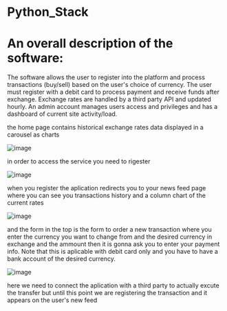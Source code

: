 # Python_Stack



# An overall description of the software:

The software allows the user to register into the platform and process transactions (buy/sell) based on the user's choice of currency. The user must register with a debit card to process payment and receive funds after exchange. Exchange rates are handled by a third party API and updated hourly. An admin account manages users access and privileges and has a dashboard of current site activity/load.

the home page contains historical exchange rates data displayed in a carousel as charts 

![image](https://user-images.githubusercontent.com/66148148/110348933-d8e0c600-803a-11eb-87b4-901b90eeb754.png)

in order to access the service you need to rigester 

![image](https://user-images.githubusercontent.com/66148148/110351264-4f7ec300-803d-11eb-803c-5d955c5700af.png)

when you register the aplication redirects you to your news feed page where you can see you transactions history and a column chart of the current rates 

![image](https://user-images.githubusercontent.com/66148148/110351442-80f78e80-803d-11eb-9034-b16fc7858adc.png)

and the form in the top is the form to order a new transaction where you enter the currency you want to change from and the desired currency in exchange and the ammount then it is gonna ask you to enter your payment info.
Note that this is aplicable with debit card only and you have to have a bank account of the desired currency.

![image](https://user-images.githubusercontent.com/66148148/110351761-d59b0980-803d-11eb-851d-e85ee345b526.png)

here we need to connect the aplication with a third party to actually excute the transfer but until this point we are registering the  transaction and it appears on the user's new feed
